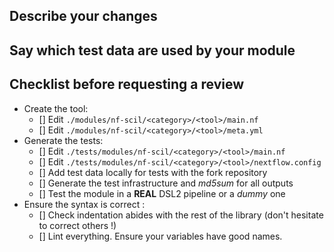 ## Describe your changes

## Say which test data are used by your module

## Checklist before requesting a review

- Create the tool:
  - [] Edit `./modules/nf-scil/<category>/<tool>/main.nf`
  - [] Edit  `./modules/nf-scil/<category>/<tool>/meta.yml`
- Generate the tests:
  - [] Edit `./tests/modules/nf-scil/<category>/<tool>/main.nf`
  - [] Edit `./tests/modules/nf-scil/<category>/<tool>/nextflow.config`
  - [] Add test data locally for tests with the fork repository
  - [] Generate the test infrastructure and *md5sum* for all outputs
  - [] Test the module in a **REAL** DSL2 pipeline or a *dummy* one
- Ensure the syntax is correct :
  - [] Check indentation abides with the rest of the library (don't hesitate to correct others !)
  - [] Lint everything. Ensure your variables have good names.
